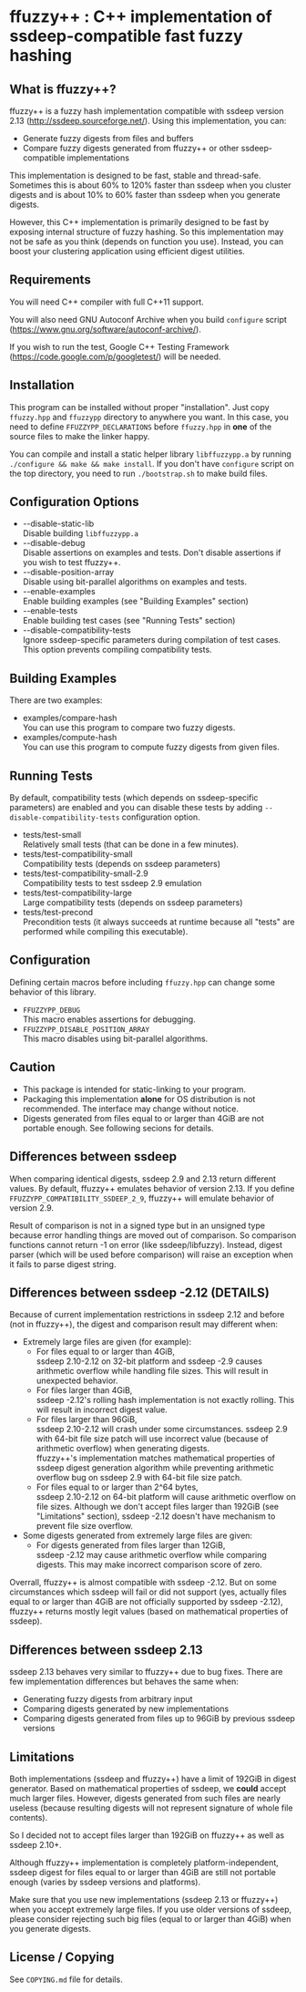 ffuzzy++ : C++ implementation of ssdeep-compatible fast fuzzy hashing
======================================================================



What is ffuzzy++?
------------------

ffuzzy++ is a fuzzy hash implementation compatible with
ssdeep version 2.13 (<http://ssdeep.sourceforge.net/>).
Using this implementation, you can:

*	Generate fuzzy digests from files and buffers
*	Compare fuzzy digests generated from ffuzzy++ or
	other ssdeep-compatible implementations

This implementation is designed to be fast, stable and thread-safe.
Sometimes this is about 60% to 120% faster than ssdeep when you
cluster digests and is about 10% to 60% faster than ssdeep when
you generate digests.

However, this C++ implementation is primarily designed to be fast
by exposing internal structure of fuzzy hashing. So this
implementation may not be safe as you think (depends on function
you use). Instead, you can boost your clustering application
using efficient digest utilities.



Requirements
-------------

You will need C++ compiler with full C++11 support.

You will also need GNU Autoconf Archive when you build `configure`
script (<https://www.gnu.org/software/autoconf-archive/>).

If you wish to run the test, Google C++ Testing Framework
(<https://code.google.com/p/googletest/>) will be needed.



Installation
-------------

This program can be installed without proper "installation".
Just copy `ffuzzy.hpp` and `ffuzzypp` directory to anywhere you want.
In this case, you need to define `FFUZZYPP_DECLARATIONS` before 
`ffuzzy.hpp` in **one** of the source files to make the linker happy.

You can compile and install a static helper library `libffuzzypp.a`
by running `./configure && make && make install`.
If you don't have `configure` script on the top directory, you need
to run `./bootstrap.sh` to make build files.



Configuration Options
----------------------

*	--disable-static-lib  
	Disable building `libffuzzypp.a`
*	--disable-debug  
	Disable assertions on examples and tests.
	Don't disable assertions if you wish to test ffuzzy++.
*	--disable-position-array  
	Disable using bit-parallel algorithms on examples and tests.
*	--enable-examples  
	Enable building examples (see "Building Examples" section)
*	--enable-tests  
	Enable building test cases (see "Running Tests" section)
*	--disable-compatibility-tests  
	Ignore ssdeep-specific parameters during compilation of
	test cases. This option prevents compiling compatibility tests.



Building Examples
------------------

There are two examples:

*	examples/compare-hash  
	You can use this program to compare two fuzzy digests.
*	examples/compute-hash  
	You can use this program to compute fuzzy digests from
	given files.



Running Tests
--------------

By default, compatibility tests (which depends on ssdeep-specific
parameters) are enabled and you can disable these tests by adding
`--disable-compatibility-tests` configuration option.

*	tests/test-small  
	Relatively small tests (that can be done in a few minutes).
*	tests/test-compatibility-small  
	Compatibility tests (depends on ssdeep parameters)
*	tests/test-compatibility-small-2.9  
	Compatibility tests to test ssdeep 2.9 emulation
*	tests/test-compatibility-large  
	Large compatibility tests (depends on ssdeep parameters)
*	tests/test-precond  
	Precondition tests (it always succeeds at runtime because
	all "tests" are performed while compiling this executable).



Configuration
--------------

Defining certain macros before including `ffuzzy.hpp` can change some
behavior of this library.

*	`FFUZZYPP_DEBUG`  
	This macro enables assertions for debugging.
*	`FFUZZYPP_DISABLE_POSITION_ARRAY`  
	This macro disables using bit-parallel algorithms.



Caution
--------

*	This package is intended for static-linking to your program.
*	Packaging this implementation **alone** for OS distribution
	is not recommended.  The interface may change without notice.
*	Digests generated from files equal to or larger than 4GiB
	are not portable enough. See following secions for details.



Differences between ssdeep
---------------------------

When comparing identical digests, ssdeep 2.9 and 2.13 return different
values. By default, ffuzzy++ emulates behavior of version 2.13.
If you define `FFUZZYPP_COMPATIBILITY_SSDEEP_2_9`, ffuzzy++ will
emulate behavior of version 2.9.

Result of comparison is not in a signed type but in an unsigned type
because error handling things are moved out of comparison.
So comparison functions cannot return -1 on error (like ssdeep/libfuzzy).
Instead, digest parser (which will be used before comparison) will raise
an exception when it fails to parse digest string.



Differences between ssdeep -2.12 (DETAILS)
-------------------------------------------

Because of current implementation restrictions in ssdeep 2.12 and before
(not in ffuzzy++), the digest and comparison result may different when:

*	Extremely large files are given (for example):
	*	For files equal to or larger than 4GiB,  
		ssdeep 2.10-2.12 on 32-bit platform and ssdeep -2.9
		causes arithmetic overflow while handling file sizes.
		This will result in unexpected behavior.
	*	For files larger than 4GiB,  
		ssdeep -2.12's rolling hash implementation is not exactly
		rolling. This will result in incorrect digest value.
	*	For files larger than 96GiB,  
		ssdeep 2.10-2.12 will crash under some circumstances.
		ssdeep 2.9 with 64-bit file size patch will use incorrect value
		(because of arithmetic overflow) when generating digests.  
		ffuzzy++'s implementation matches mathematical properties
		of ssdeep digest generation algorithm while preventing
		arithmetic overflow bug on ssdeep 2.9 with
		64-bit file size patch.
	*	For files equal to or larger than 2^64 bytes,  
		ssdeep 2.10-2.12 on 64-bit platform will cause arithmetic
		overflow on file sizes. Although we don't accept
		files larger than 192GiB (see "Limitations" section), ssdeep
		-2.12 doesn't have mechanism to prevent file size overflow.
*	Some digests generated from extremely large files are given:
	*	For digests generated from files larger than 12GiB,  
		ssdeep -2.12 may cause arithmetic overflow while comparing
		digests. This may make incorrect comparison score of zero.

Overrall, ffuzzy++ is almost compatible with ssdeep -2.12. But on some
circumstances which ssdeep will fail or did not support (yes, actually
files equal to or larger than 4GiB are not officially supported by
ssdeep -2.12), ffuzzy++ returns mostly legit values
(based on mathematical properties of ssdeep).



Differences between ssdeep 2.13
--------------------------------

ssdeep 2.13 behaves very similar to ffuzzy++ due to bug fixes.
There are few implementation differences but behaves the same when:

*	Generating fuzzy digests from arbitrary input
*	Comparing digests generated by new implementations
*	Comparing digests generated from files up to 96GiB
	by previous ssdeep versions



Limitations
------------

Both implementations (ssdeep and ffuzzy++) have a limit of 192GiB in
digest generator. Based on mathematical properties of ssdeep,
we **could** accept much larger files. However, digests generated
from such files are nearly useless (because resulting digests will
not represent signature of whole file contents).

So I decided not to accept files larger than 192GiB on ffuzzy++
as well as ssdeep 2.10+.

Although ffuzzy++ implementation is completely platform-independent,
ssdeep digest for files equal to or larger than 4GiB are still not
portable enough (varies by ssdeep versions and platforms).

Make sure that you use new implementations (ssdeep 2.13 or ffuzzy++)
when you accept extremely large files. If you use older versions of
ssdeep, please consider rejecting such big files (equal to or larger
than 4GiB) when you generate digests.



License / Copying
------------------

See `COPYING.md` file for details.
